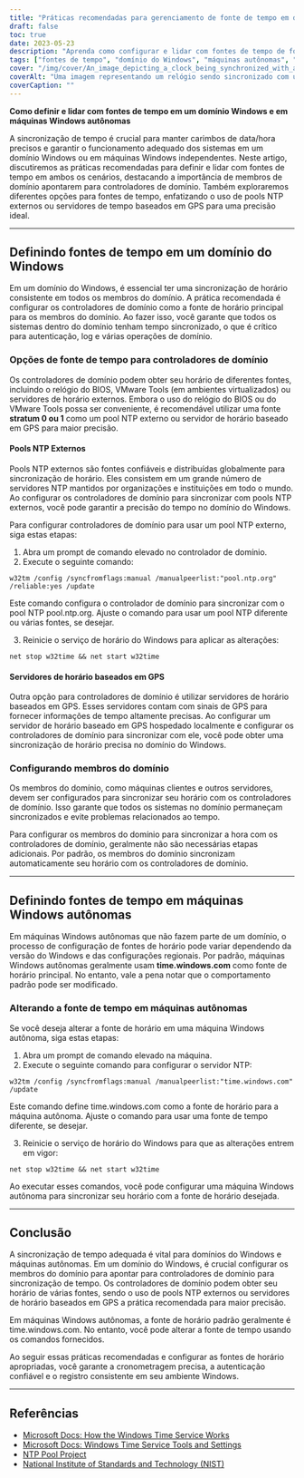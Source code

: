 ```yaml
---
title: "Práticas recomendadas para gerenciamento de fonte de tempo em domínios Windows e máquinas autônomas"
draft: false
toc: true
date: 2023-05-23
description: "Aprenda como configurar e lidar com fontes de tempo de forma eficaz em domínios do Windows e máquinas autônomas para garantir a sincronização de tempo precisa e evitar possíveis problemas."
tags: ["fontes de tempo", "domínio do Windows", "máquinas autônomas", "sincronização de tempo", "cronometragem precisa", "servidores NTP", "controladores de domínio", "Serviço de horário do Windows", "falhas de autenticação", "registrar inconsistências no arquivo", "problemas de replicação", "configuração da fonte de tempo", "gerenciamento de fonte de tempo", "Sincronização de horário do Windows", "práticas recomendadas de cronometragem", "configuração da fonte de tempo", "sincronizando hora do sistema", "Sincronização de tempo de domínio do Windows", "sincronização de tempo de máquina autônoma", "seleção de fonte de tempo", "solução de problemas de fonte de tempo", "erros de fonte de tempo", "problemas de fonte de tempo", "comandos de configuração de fonte de tempo", "instruções de configuração da fonte de tempo", "desafios de sincronização de tempo", "consequências da perda de tempo", "prevenção de desvio de tempo", "resolução de falha de sincronização de tempo", "solução de problemas de sincronização de tempo", "gerenciamento de fonte de tempo em domínios do Windows", "manipulação de fontes de tempo em máquinas Windows autônomas", "evitando perda de tempo em ambientes Windows", "consequências de falhas de sincronização de tempo", "melhores práticas para cronometragem precisa"]
cover: "/img/cover/An_image_depicting_a_clock_being_synchronized_with_a_domain.png"
coverAlt: "Uma imagem representando um relógio sendo sincronizado com um controlador de domínio e uma máquina autônoma, simbolizando o gerenciamento de fonte de tempo e a sincronização precisa de tempo em ambientes Windows."
coverCaption: ""
---
```


**Como definir e lidar com fontes de tempo em um domínio Windows e em máquinas Windows autônomas**

A sincronização de tempo é crucial para manter carimbos de data/hora precisos e garantir o funcionamento adequado dos sistemas em um domínio Windows ou em máquinas Windows independentes. Neste artigo, discutiremos as práticas recomendadas para definir e lidar com fontes de tempo em ambos os cenários, destacando a importância de membros de domínio apontarem para controladores de domínio. Também exploraremos diferentes opções para fontes de tempo, enfatizando o uso de pools NTP externos ou servidores de tempo baseados em GPS para uma precisão ideal.

______

## Definindo fontes de tempo em um domínio do Windows

Em um domínio do Windows, é essencial ter uma sincronização de horário consistente em todos os membros do domínio. A prática recomendada é configurar os controladores de domínio como a fonte de horário principal para os membros do domínio. Ao fazer isso, você garante que todos os sistemas dentro do domínio tenham tempo sincronizado, o que é crítico para autenticação, log e várias operações de domínio.

### Opções de fonte de tempo para controladores de domínio

Os controladores de domínio podem obter seu horário de diferentes fontes, incluindo o relógio do BIOS, VMware Tools (em ambientes virtualizados) ou servidores de horário externos. Embora o uso do relógio do BIOS ou do VMware Tools possa ser conveniente, é recomendável utilizar uma fonte **stratum 0 ou 1** como um pool NTP externo ou servidor de horário baseado em GPS para maior precisão.

#### Pools NTP Externos

Pools NTP externos são fontes confiáveis e distribuídas globalmente para sincronização de horário. Eles consistem em um grande número de servidores NTP mantidos por organizações e instituições em todo o mundo. Ao configurar os controladores de domínio para sincronizar com pools NTP externos, você pode garantir a precisão do tempo no domínio do Windows.

Para configurar controladores de domínio para usar um pool NTP externo, siga estas etapas:

1. Abra um prompt de comando elevado no controlador de domínio.
2. Execute o seguinte comando:

```shell
w32tm /config /syncfromflags:manual /manualpeerlist:"pool.ntp.org" /reliable:yes /update
```

Este comando configura o controlador de domínio para sincronizar com o pool NTP pool.ntp.org. Ajuste o comando para usar um pool NTP diferente ou várias fontes, se desejar.

3. Reinicie o serviço de horário do Windows para aplicar as alterações:

```shell
net stop w32time && net start w32time
```


#### Servidores de horário baseados em GPS

Outra opção para controladores de domínio é utilizar servidores de horário baseados em GPS. Esses servidores contam com sinais de GPS para fornecer informações de tempo altamente precisas. Ao configurar um servidor de horário baseado em GPS hospedado localmente e configurar os controladores de domínio para sincronizar com ele, você pode obter uma sincronização de horário precisa no domínio do Windows.

### Configurando membros do domínio

Os membros do domínio, como máquinas clientes e outros servidores, devem ser configurados para sincronizar seu horário com os controladores de domínio. Isso garante que todos os sistemas no domínio permaneçam sincronizados e evite problemas relacionados ao tempo.

Para configurar os membros do domínio para sincronizar a hora com os controladores de domínio, geralmente não são necessárias etapas adicionais. Por padrão, os membros do domínio sincronizam automaticamente seu horário com os controladores de domínio.

______

## Definindo fontes de tempo em máquinas Windows autônomas

Em máquinas Windows autônomas que não fazem parte de um domínio, o processo de configuração de fontes de horário pode variar dependendo da versão do Windows e das configurações regionais. Por padrão, máquinas Windows autônomas geralmente usam **time.windows.com** como fonte de horário principal. No entanto, vale a pena notar que o comportamento padrão pode ser modificado.

### Alterando a fonte de tempo em máquinas autônomas

Se você deseja alterar a fonte de horário em uma máquina Windows autônoma, siga estas etapas:

1. Abra um prompt de comando elevado na máquina.
2. Execute o seguinte comando para configurar o servidor NTP:

```shell
w32tm /config /syncfromflags:manual /manualpeerlist:"time.windows.com" /update
```

Este comando define time.windows.com como a fonte de horário para a máquina autônoma. Ajuste o comando para usar uma fonte de tempo diferente, se desejar.

3. Reinicie o serviço de horário do Windows para que as alterações entrem em vigor:

```shell
net stop w32time && net start w32time
```


Ao executar esses comandos, você pode configurar uma máquina Windows autônoma para sincronizar seu horário com a fonte de horário desejada.

______

## Conclusão

A sincronização de tempo adequada é vital para domínios do Windows e máquinas autônomas. Em um domínio do Windows, é crucial configurar os membros do domínio para apontar para controladores de domínio para sincronização de tempo. Os controladores de domínio podem obter seu horário de várias fontes, sendo o uso de pools NTP externos ou servidores de horário baseados em GPS a prática recomendada para maior precisão.

Em máquinas Windows autônomas, a fonte de horário padrão geralmente é time.windows.com. No entanto, você pode alterar a fonte de tempo usando os comandos fornecidos.

Ao seguir essas práticas recomendadas e configurar as fontes de horário apropriadas, você garante a cronometragem precisa, a autenticação confiável e o registro consistente em seu ambiente Windows.

______

## Referências

- [Microsoft Docs: How the Windows Time Service Works](https://learn.microsoft.com/en-us/windows-server/networking/windows-time-service/how-the-windows-time-service-works)
- [Microsoft Docs: Windows Time Service Tools and Settings](https://docs.microsoft.com/en-us/windows-server/networking/windows-time-service/windows-time-service-tools-and-settings)
- [NTP Pool Project](https://www.ntppool.org/)
- [National Institute of Standards and Technology (NIST)](https://www.nist.gov/)

